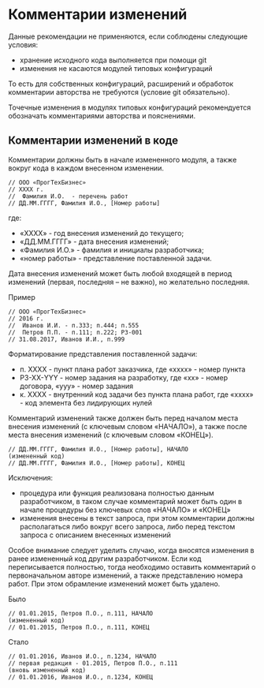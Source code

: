 # Комментарии изменений

Данные рекомендации не применяются, если соблюдены следующие условия:
* хранение исходного кода выполняется при помощи git
* изменения не касаются модулей типовых конфигураций

То есть для собственных конфигураций, расширений и обработок комментарии авторства не требуются (условие git обязательно).

Точечные изменения в модулях типовых конфигураций рекомендуется обозначать комментариями авторства и пояснениями.

## Комментарии изменений в коде

Комментарии должны быть в начале измененного модуля, а также вокруг кода в каждом внесенном изменении.

```
// ООО «ПрогТехБизнес»
// ХХХХ г.
//	Фамилия И.О.  - перечень работ
// ДД.ММ.ГГГГ, Фамилия И.О., [Номер работы]
```
где:
* «ХХХХ» - год внесения изменений до текущего;
* «ДД.ММ.ГГГГ» - дата внесения изменений;
* «Фамилия И.О.» - фамилия и инициалы разработчика;
* «номер работы» - представление поставленной задачи.

Дата внесения изменений может быть любой входящей в период изменений (первая, последняя – не важно), но желательно последняя.

Пример

```
// ООО «ПрогТехБизнес»
// 2016 г.
//	Иванов И.И. - п.333; п.444; п.555
//	Петров П.П. - п.111; п.222; РЗ-001
// 31.08.2017, Иванов И.И., п.999
```

Форматирование представления поставленной задачи:
* п. ХХХХ - пункт плана работ заказчика, где «хххх» - номер пункта
* РЗ-ХХ-YYY - номер задания на разработку, где «xx» - номер договора, «yyy» - номер задания
* к. XXXX - внутренний код задачи без пункта плана работ, где «хххх» - код элемента без лидирующих нулей

Комментарий изменений также должен быть перед началом места внесения изменений (с ключевым словом «НАЧАЛО»), а также после места внесения изменений (с ключевым словом «КОНЕЦ»).

```
// ДД.ММ.ГГГГ, Фамилия И.О., [Номер работы], НАЧАЛО
(измененный код)
// ДД.ММ.ГГГГ, Фамилия И.О., [Номер работы], КОНЕЦ
```

Исключения:
* процедура или функция реализована полностью данным разработчиком, в таком случае комментарий может быть один в начале процедуры без ключевых слов «НАЧАЛО» и «КОНЕЦ»
* изменения внесены в текст запроса, при этом комментарии должны располагаться либо вокруг всего запроса, либо перед текстом запроса с описанием внесенных изменений

Особое внимание следует уделить случаю, когда вносятся изменения в ранее измененный код другим разработчиком. Если код переписывается полностью, тогда необходимо оставить комментарий о первоначальном авторе изменений, а также представлению номера работ. При этом обрамление изменений может быть удалено.

Было
```
// 01.01.2015, Петров П.О., п.111, НАЧАЛО
(измененный код)
// 01.01.2015, Петров П.О., п.111, КОНЕЦ
```

Стало
```
// 01.01.2016, Иванов И.О., п.1234, НАЧАЛО
// первая редакция - 01.2015, Петров П.О., п.111
(вновь измененный код)
// 01.01.2016, Иванов И.О., п.1234, КОНЕЦ
```